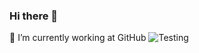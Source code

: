 ### Hi there 👋

🔭 I’m currently working at GitHub
![Testing](https://www.google.com/url?sa=i&url=https%3A%2F%2Fvsoch.github.io%2F2018%2Flearning-go%2F&psig=AOvVaw1GyVmN3gJkROv_UOHoI2p2&ust=1647022101272000&source=images&cd=vfe&ved=0CAsQjRxqFwoTCMixgtCRvPYCFQAAAAAdAAAAABAJ.gif)

<!--
**isaacoviedo/isaacoviedo** is a ✨ _special_ ✨ repository because its `README.md` (this file) appears on your GitHub profile.

Here are some ideas to get you started:

- 🔭 I’m currently working on ...
- 🌱 I’m currently learning ...
- 👯 I’m looking to collaborate on ...
- 🤔 I’m looking for help with ...
- 💬 Ask me about ...
- 📫 How to reach me: ...
- 😄 Pronouns: ...
- ⚡ Fun fact: ...
-->
